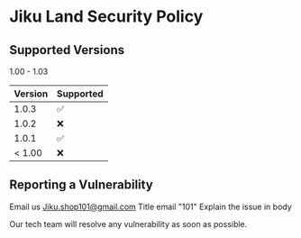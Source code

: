 # Jiku Land Security Policy

## Supported Versions

1.00 - 1.03

| Version | Supported          |
| ------- | ------------------ |
| 1.0.3   | :white_check_mark: |
| 1.0.2   | :x:                |
| 1.0.1   | :white_check_mark: |
| < 1.00   | :x:                |

## Reporting a Vulnerability

Email us
Jiku.shop101@gmail.com
Title email "101"
Explain the issue in body

Our tech team will resolve any vulnerability 
as soon as possible. 
